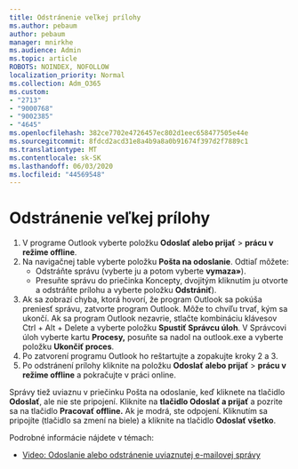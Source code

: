 ```yaml
---
title: Odstránenie veľkej prílohy
ms.author: pebaum
author: pebaum
manager: mnirkhe
ms.audience: Admin
ms.topic: article
ROBOTS: NOINDEX, NOFOLLOW
localization_priority: Normal
ms.collection: Adm_O365
ms.custom:
- "2713"
- "9000768"
- "9002385"
- "4645"
ms.openlocfilehash: 382ce7702e4726457ec802d1eec658477505e44e
ms.sourcegitcommit: 8fdcd2acd31e8a4b9a8a0b91674f397d2f7889c1
ms.translationtype: MT
ms.contentlocale: sk-SK
ms.lasthandoff: 06/03/2020
ms.locfileid: "44569548"
---
```

# <a name="remove-the-large-attachment"></a>Odstránenie veľkej prílohy

1. V programe Outlook vyberte položku **Odoslať alebo prijať**  >  **prácu v režime offline**. 
2. Na navigačnej table vyberte položku **Pošta na odoslanie**. Odtiaľ môžete: 
    - Odstráňte správu (vyberte ju a potom vyberte **vymaza»**).
    - Presuňte správu do priečinka Koncepty, dvojitým kliknutím ju otvorte a odstráňte prílohu a vyberte položku **Odstrániť**).
3. Ak sa zobrazí chyba, ktorá hovorí, že program Outlook sa pokúša preniesť správu, zatvorte program Outlook. Môže to chvíľu trvať, kým sa ukončí. Ak sa program Outlook nezavrie, stlačte kombináciu klávesov Ctrl + Alt + Delete a vyberte položku **Spustiť Správcu úloh**. V Správcovi úloh vyberte kartu **Procesy,** posuňte sa nadol na outlook.exe a vyberte položku **Ukončiť proces**.
4. Po zatvorení programu Outlook ho reštartujte a zopakujte kroky 2 a 3. 
5. Po odstránení prílohy kliknite na položku **Odoslať alebo prijať**  >  **prácu v režime offline** a pokračujte v práci online. 

Správy tiež uviaznu v priečinku Pošta na odoslanie, keď kliknete na tlačidlo **Odoslať**, ale nie ste pripojení. Kliknite na **tlačidlo Odoslať a prijať** a pozrite sa na tlačidlo **Pracovať offline.** Ak je modrá, ste odpojení. Kliknutím sa pripojíte (tlačidlo sa zmení na biele) a kliknite na tlačidlo **Odoslať všetko**.
 
 Podrobné informácie nájdete v témach:
- [Video: Odoslanie alebo odstránenie uviaznutej e-mailovej správy](https://support.office.com/article/Video-Send-or-delete-an-email-stuck-in-your-outbox-26d5d34a-4e5f-444a-a9e8-44db04a94dec) 